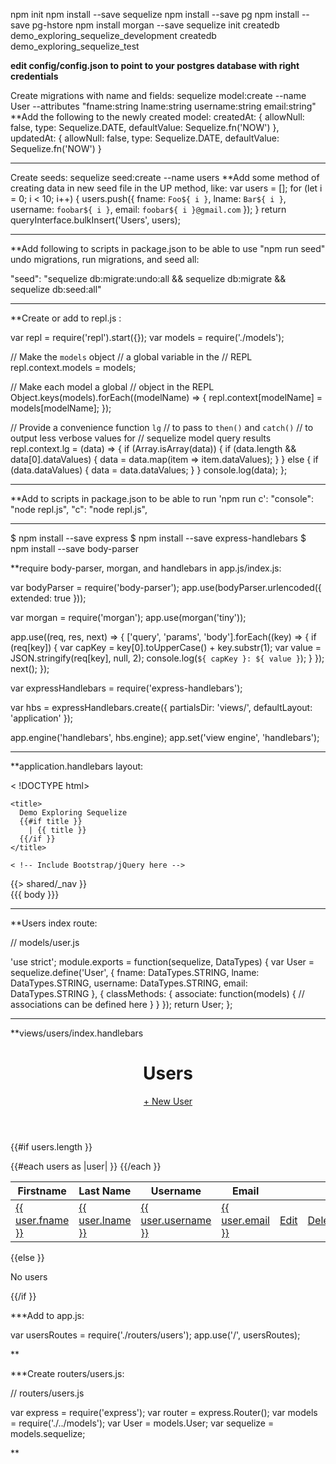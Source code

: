 npm init
npm install --save sequelize
npm install --save pg
npm install --save pg-hstore
npm install morgan --save
sequelize init
createdb demo_exploring_sequelize_development
createdb demo_exploring_sequelize_test

**edit config/config.json to point to your postgres database with right credentials**

Create migrations with name and fields:
sequelize model:create --name User --attributes "fname:string lname:string username:string email:string"
**Add the following to the newly created model:
createdAt: {
        allowNull: false,
        type: Sequelize.DATE,
        defaultValue: Sequelize.fn('NOW')
      },
      updatedAt: {
        allowNull: false,
        type: Sequelize.DATE,
        defaultValue: Sequelize.fn('NOW')
      }
***

Create seeds:
sequelize seed:create --name users
**Add some method of creating data in new seed file in the UP method, like:
var users = [];
 for (let i = 0; i < 10; i++) {
   users.push({
     fname: `Foo${ i }`,
     lname: `Bar${ i }`,
     username: `foobar${ i }`,
     email: `foobar${ i }@gmail.com`
   });
 }
 return queryInterface.bulkInsert('Users', users);
 ***

 **Add following to scripts in package.json to be able to use "npm run seed" undo migrations, run migrations, and seed all:

 "seed": "sequelize db:migrate:undo:all && sequelize db:migrate && sequelize db:seed:all"
 ***

 **Create or add to repl.js :

 var repl = require('repl').start({});
var models = require('./models');


// Make the `models` object
// a global variable in the
// REPL
repl.context.models = models;


// Make each model a global
// object in the REPL
Object.keys(models).forEach((modelName) => {
  repl.context[modelName] = models[modelName];
});


// Provide a convenience function `lg`
// to pass to `then()` and `catch()`
// to output less verbose values for
// sequelize model query results
repl.context.lg = (data) => {
  if (Array.isArray(data)) {
    if (data.length && data[0].dataValues) {
      data = data.map(item => item.dataValues);
    }
  } else {
    if (data.dataValues) {
      data = data.dataValues;
    }
  }
  console.log(data);
};
***

**Add to scripts in package.json to be able to run 'npm run c':
"console": "node repl.js",
    "c": "node repl.js",
***

$ npm install --save express
$ npm install --save express-handlebars
$ npm install --save body-parser

**require body-parser, morgan, and handlebars in app.js/index.js:

var bodyParser = require('body-parser');
app.use(bodyParser.urlencoded({ extended: true }));

var morgan = require('morgan');
app.use(morgan('tiny'));

app.use((req, res, next) => {
  ['query', 'params', 'body'].forEach((key) => {
    if (req[key]) {
      var capKey = key[0].toUpperCase() + key.substr(1);
      var value = JSON.stringify(req[key], null, 2);
      console.log(`${ capKey }: ${ value }`);
    }
  });
  next();
});

var expressHandlebars = require('express-handlebars');

var hbs = expressHandlebars.create({
  partialsDir: 'views/',
  defaultLayout: 'application'
});

app.engine('handlebars', hbs.engine);
app.set('view engine', 'handlebars');
***

**application.handlebars layout:

< !DOCTYPE html>
<html>
  <head>
    <meta charset="UTF-8">
    <meta name="viewport" content="width=device-width, initial-scale=1.0">

    <title>
      Demo Exploring Sequelize
      {{#if title }}
        | {{ title }}
      {{/if }}
    </title>

    < !-- Include Bootstrap/jQuery here -->
  </head>
  <body>
    {{> shared/_nav }}
    <main class="container">
      {{{ body }}}
    </main>
  </body>
</html>

***

**Users index route:

// models/user.js

'use strict';
module.exports = function(sequelize, DataTypes) {
  var User = sequelize.define('User', {
    fname: DataTypes.STRING,
    lname: DataTypes.STRING,
    username: DataTypes.STRING,
    email: DataTypes.STRING
  }, {
    classMethods: {
      associate: function(models) {
        // associations can be defined here
      }
    }
  });
  return User;
};
***

**views/users/index.handlebars

<header class="page-header">
  <h1>Users</h1>
  <a href="/users/new" class="btn btn-primary">+ New User</a>
</header>


{{#if users.length }}
  <table class="table">
    <thead>
      <tr>
        <th>Firstname</th>
        <th>Last Name</th>
        <th>Username</th>
        <th>Email</th>
        <th></th>
        <th></th>
      </tr>
    </thead>
    <tbody>
      {{#each users as |user| }}
      <tr>
        <td>
          <a href="/users/{{ user.id }}">{{ user.fname }}</a>
        </td>
        <td>
          <a href="/users/{{ user.id }}">{{ user.lname }}</a>
        </td>
        <td>
          <a href="/users/{{ user.id }}">{{ user.username }}</a>
        </td>
        <td>
          <a href="/users/{{ user.id }}">{{ user.email }}</a>
        </td>
        <td>
          <a href="/users/{{ user.id }}/edit">Edit</a>
        </td>
        <td>
          <a href="/users/{{ user.id }}?_method=delete" class="text-danger">Delete</a>
        </td>
      </tr>
      {{/each }}
    </tbody>
  </table>
{{else }}
  <p class="text-danger">No users</p>
{{/if }}

***Add to app.js:

var usersRoutes = require('./routers/users');
app.use('/', usersRoutes);

**

***Create routers/users.js:

// routers/users.js

var express = require('express');
var router = express.Router();
var models = require('./../models');
var User = models.User;
var sequelize = models.sequelize;

**
